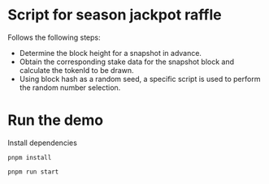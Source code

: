 # Script for season jackpot raffle

Follows the following steps:

- Determine the block height for a snapshot in advance.
- Obtain the corresponding stake data for the snapshot block and calculate the tokenId to be drawn.
- Using block hash as a random seed, a specific script is used to perform the random number selection.

# Run the demo

Install dependencies

```
pnpm install
```


```
pnpm run start
```